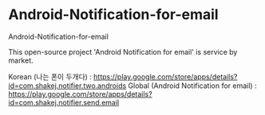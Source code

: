 Android-Notification-for-email
==============================

Android-Notification-for-email


This open-source project 'Android Notification for email' is service by market.

Korean (나는 폰이 두개다) : https://play.google.com/store/apps/details?id=com.shakej.notifier.two.androids 
Global (Android Notification for email) : https://play.google.com/store/apps/details?id=com.shakej.notifier.send.email
